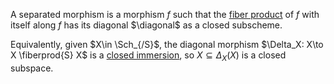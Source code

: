 A separated morphism is a morphism $f$ such that the [fiber product](fiber%20product) of $f$ with itself along $f$ has its diagonal $\diagonal$ as a closed subscheme.

Equivalently, given $X\in \Sch_{/S}$, the diagonal morphism $\Delta_X: X\to X \fiberprod{S} X$ is a [closed immersion](closed%20immersion), so $X \subseteq \Delta_X(X)$ is a closed subspace.